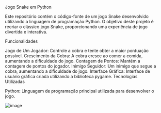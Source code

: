 Jogo Snake em Python

Este repositório contém o código-fonte de um jogo Snake desenvolvido utilizando a linguagem de programação Python. O objetivo deste projeto é recriar o clássico jogo Snake, proporcionando uma experiência de jogo divertida e interativa.

Funcionalidades

Jogo de Um Jogador: Controle a cobra e tente obter a maior pontuação possível.
Crescimento da Cobra: A cobra cresce ao comer a comida, aumentando a dificuldade do jogo.
Contagem de Pontos: Mantém a contagem de pontos do jogador.
Inimigo Seguidor: Um inimigo que segue a cobra, aumentando a dificuldade do jogo.
Interface Gráfica: Interface de usuário gráfica criada utilizando a biblioteca pygame.
Tecnologias Utilizadas

Python: Linguagem de programação principal utilizada para desenvolver o jogo.



![image](https://github.com/vieiraadev/Snake-game/assets/164572708/4ea21d38-fec9-4c70-ab96-7347d78412a7)
